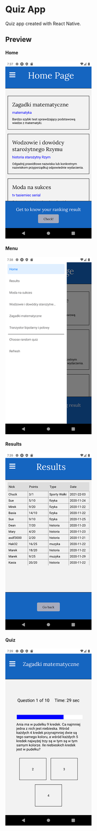 # Quiz App
Quiz app created with React Native.

## Preview

#### Home 
![PREVIEW](./docs/home.png)

#### Menu
![PREVIEW](./docs/menu.png)

#### Results
![PREVIEW](./docs/results.png)

#### Quiz
![PREVIEW](./docs/question.png)

